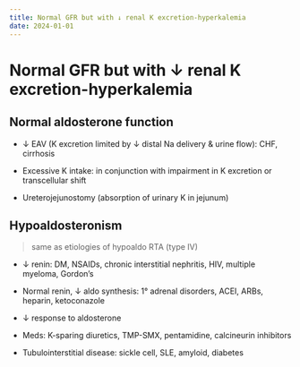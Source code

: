 ```yaml
---
title: Normal GFR but with ↓ renal K excretion-hyperkalemia
date: 2024-01-01
---
```


# Normal GFR but with ↓ renal K excretion-hyperkalemia

## Normal aldosterone function

- ↓ EAV (K excretion limited by ↓ distal Na delivery & urine flow): CHF, cirrhosis

- Excessive K intake: in conjunction with impairment in K excretion or transcellular shift

- Ureterojejunostomy (absorption of urinary K in jejunum)

## Hypoaldosteronism

> same as etiologies of hypoaldo RTA (type IV)

- ↓ renin: DM, NSAIDs, chronic interstitial nephritis, HIV, multiple myeloma, Gordon’s

- Normal renin, ↓ aldo synthesis: 1° adrenal disorders, ACEI, ARBs, heparin, ketoconazole

- ↓ response to aldosterone

- Meds: K-sparing diuretics, TMP-SMX, pentamidine, calcineurin inhibitors

- Tubulointerstitial disease: sickle cell, SLE, amyloid, diabetes
